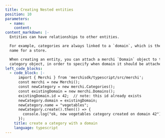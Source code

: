 ```yaml
---
title: Creating Nested entities
position: 10
parameters:
  - name:
    content:
content_markdown: |-
  Entities can have relationships to other entities.

  For example, categories are always linked to a `domain`, which is the merchi
  name for a store.

  When creating an entity, you can attach a merchi `Domain` object to the
  category object, in order to specify when domain it should be attached to.
left_code_blocks:
  - code_block: |-
      import { Merchi } from 'merchisdk/typescript/src/merchi';
      const merchi = new Merchi();
      const newCategory = new merchi.Categories();
      const existingDomain = new merchi.Domains();
      existingDomain.id = 42;  // note: this id already exists
      newCategory.domain = existingDomain;
      newCategory.name = "vegetables";
      newCategory.create().then(() => {
        console.log("ok, new vegetables category created on domain 42");
      });
    title: create a category with a domain
    language: typescript
---
```

